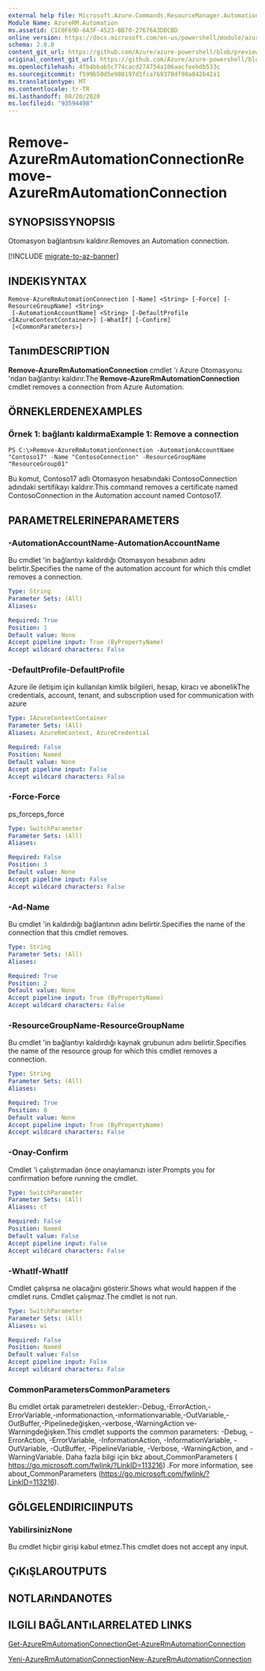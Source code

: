 ```yaml
---
external help file: Microsoft.Azure.Commands.ResourceManager.Automation.dll-Help.xml
Module Name: AzureRM.Automation
ms.assetid: C1C0F69D-6A3F-4523-BB70-27676A3DDCBD
online version: https://docs.microsoft.com/en-us/powershell/module/azurerm.automation/remove-azurermautomationconnection
schema: 2.0.0
content_git_url: https://github.com/Azure/azure-powershell/blob/preview/src/ResourceManager/Automation/Commands.Automation/help/Remove-AzureRMAutomationConnection.md
original_content_git_url: https://github.com/Azure/azure-powershell/blob/preview/src/ResourceManager/Automation/Commands.Automation/help/Remove-AzureRMAutomationConnection.md
ms.openlocfilehash: 4fb4bbab5c774cacd274754a106aacfeebdb533c
ms.sourcegitcommit: f599b50d5e980197d1fca769378df90a842b42a1
ms.translationtype: MT
ms.contentlocale: tr-TR
ms.lasthandoff: 08/20/2020
ms.locfileid: "93594498"
---
```

# <span data-ttu-id="f6f2b-101">Remove-AzureRmAutomationConnection</span><span class="sxs-lookup"><span data-stu-id="f6f2b-101">Remove-AzureRmAutomationConnection</span></span>

## <span data-ttu-id="f6f2b-102">SYNOPSIS</span><span class="sxs-lookup"><span data-stu-id="f6f2b-102">SYNOPSIS</span></span>
<span data-ttu-id="f6f2b-103">Otomasyon bağlantısını kaldırır.</span><span class="sxs-lookup"><span data-stu-id="f6f2b-103">Removes an Automation connection.</span></span>

[!INCLUDE [migrate-to-az-banner](../../includes/migrate-to-az-banner.md)]

## <span data-ttu-id="f6f2b-104">INDEKI</span><span class="sxs-lookup"><span data-stu-id="f6f2b-104">SYNTAX</span></span>

```
Remove-AzureRmAutomationConnection [-Name] <String> [-Force] [-ResourceGroupName] <String>
 [-AutomationAccountName] <String> [-DefaultProfile <IAzureContextContainer>] [-WhatIf] [-Confirm]
 [<CommonParameters>]
```

## <span data-ttu-id="f6f2b-105">Tanım</span><span class="sxs-lookup"><span data-stu-id="f6f2b-105">DESCRIPTION</span></span>
<span data-ttu-id="f6f2b-106">**Remove-AzureRmAutomationConnection** cmdlet 'ı Azure Otomasyonu 'ndan bağlantıyı kaldırır.</span><span class="sxs-lookup"><span data-stu-id="f6f2b-106">The **Remove-AzureRmAutomationConnection** cmdlet removes a connection from Azure Automation.</span></span>

## <span data-ttu-id="f6f2b-107">ÖRNEKLERDEN</span><span class="sxs-lookup"><span data-stu-id="f6f2b-107">EXAMPLES</span></span>

### <span data-ttu-id="f6f2b-108">Örnek 1: bağlantı kaldırma</span><span class="sxs-lookup"><span data-stu-id="f6f2b-108">Example 1: Remove a connection</span></span>
```
PS C:\>Remove-AzureRmAutomationConnection -AutomationAccountName "Contoso17" -Name "ContosoConnection" -ResourceGroupName "ResourceGroup01"
```

<span data-ttu-id="f6f2b-109">Bu komut, Contoso17 adlı Otomasyon hesabındaki ContosoConnection adındaki sertifikayı kaldırır.</span><span class="sxs-lookup"><span data-stu-id="f6f2b-109">This command removes a certificate named ContosoConnection in the Automation account named Contoso17.</span></span>

## <span data-ttu-id="f6f2b-110">PARAMETRELERINE</span><span class="sxs-lookup"><span data-stu-id="f6f2b-110">PARAMETERS</span></span>

### <span data-ttu-id="f6f2b-111">-AutomationAccountName</span><span class="sxs-lookup"><span data-stu-id="f6f2b-111">-AutomationAccountName</span></span>
<span data-ttu-id="f6f2b-112">Bu cmdlet 'in bağlantıyı kaldırdığı Otomasyon hesabının adını belirtir.</span><span class="sxs-lookup"><span data-stu-id="f6f2b-112">Specifies the name of the automation account for which this cmdlet removes a connection.</span></span>

```yaml
Type: String
Parameter Sets: (All)
Aliases: 

Required: True
Position: 1
Default value: None
Accept pipeline input: True (ByPropertyName)
Accept wildcard characters: False
```

### <span data-ttu-id="f6f2b-113">-DefaultProfile</span><span class="sxs-lookup"><span data-stu-id="f6f2b-113">-DefaultProfile</span></span>
<span data-ttu-id="f6f2b-114">Azure ile iletişim için kullanılan kimlik bilgileri, hesap, kiracı ve abonelik</span><span class="sxs-lookup"><span data-stu-id="f6f2b-114">The credentials, account, tenant, and subscription used for communication with azure</span></span>

```yaml
Type: IAzureContextContainer
Parameter Sets: (All)
Aliases: AzureRmContext, AzureCredential

Required: False
Position: Named
Default value: None
Accept pipeline input: False
Accept wildcard characters: False
```

### <span data-ttu-id="f6f2b-115">-Force</span><span class="sxs-lookup"><span data-stu-id="f6f2b-115">-Force</span></span>
<span data-ttu-id="f6f2b-116">ps_force</span><span class="sxs-lookup"><span data-stu-id="f6f2b-116">ps_force</span></span>

```yaml
Type: SwitchParameter
Parameter Sets: (All)
Aliases: 

Required: False
Position: 3
Default value: None
Accept pipeline input: False
Accept wildcard characters: False
```

### <span data-ttu-id="f6f2b-117">-Ad</span><span class="sxs-lookup"><span data-stu-id="f6f2b-117">-Name</span></span>
<span data-ttu-id="f6f2b-118">Bu cmdlet 'in kaldırdığı bağlantının adını belirtir.</span><span class="sxs-lookup"><span data-stu-id="f6f2b-118">Specifies the name of the connection that this cmdlet removes.</span></span>

```yaml
Type: String
Parameter Sets: (All)
Aliases: 

Required: True
Position: 2
Default value: None
Accept pipeline input: True (ByPropertyName)
Accept wildcard characters: False
```

### <span data-ttu-id="f6f2b-119">-ResourceGroupName</span><span class="sxs-lookup"><span data-stu-id="f6f2b-119">-ResourceGroupName</span></span>
<span data-ttu-id="f6f2b-120">Bu cmdlet 'in bağlantıyı kaldırdığı kaynak grubunun adını belirtir.</span><span class="sxs-lookup"><span data-stu-id="f6f2b-120">Specifies the name of the resource group for which this cmdlet removes a connection.</span></span>

```yaml
Type: String
Parameter Sets: (All)
Aliases: 

Required: True
Position: 0
Default value: None
Accept pipeline input: True (ByPropertyName)
Accept wildcard characters: False
```

### <span data-ttu-id="f6f2b-121">-Onay</span><span class="sxs-lookup"><span data-stu-id="f6f2b-121">-Confirm</span></span>
<span data-ttu-id="f6f2b-122">Cmdlet 'i çalıştırmadan önce onaylamanızı ister.</span><span class="sxs-lookup"><span data-stu-id="f6f2b-122">Prompts you for confirmation before running the cmdlet.</span></span>

```yaml
Type: SwitchParameter
Parameter Sets: (All)
Aliases: cf

Required: False
Position: Named
Default value: False
Accept pipeline input: False
Accept wildcard characters: False
```

### <span data-ttu-id="f6f2b-123">-WhatIf</span><span class="sxs-lookup"><span data-stu-id="f6f2b-123">-WhatIf</span></span>
<span data-ttu-id="f6f2b-124">Cmdlet çalışırsa ne olacağını gösterir.</span><span class="sxs-lookup"><span data-stu-id="f6f2b-124">Shows what would happen if the cmdlet runs.</span></span>
<span data-ttu-id="f6f2b-125">Cmdlet çalışmaz.</span><span class="sxs-lookup"><span data-stu-id="f6f2b-125">The cmdlet is not run.</span></span>

```yaml
Type: SwitchParameter
Parameter Sets: (All)
Aliases: wi

Required: False
Position: Named
Default value: False
Accept pipeline input: False
Accept wildcard characters: False
```

### <span data-ttu-id="f6f2b-126">CommonParameters</span><span class="sxs-lookup"><span data-stu-id="f6f2b-126">CommonParameters</span></span>
<span data-ttu-id="f6f2b-127">Bu cmdlet ortak parametreleri destekler:-Debug,-ErrorAction,-ErrorVariable,-ınformationaction,-ınformationvariable,-OutVariable,-OutBuffer,-Pipelinedeğişken,-verbose,-WarningAction ve-Warningdeğişken.</span><span class="sxs-lookup"><span data-stu-id="f6f2b-127">This cmdlet supports the common parameters: -Debug, -ErrorAction, -ErrorVariable, -InformationAction, -InformationVariable, -OutVariable, -OutBuffer, -PipelineVariable, -Verbose, -WarningAction, and -WarningVariable.</span></span> <span data-ttu-id="f6f2b-128">Daha fazla bilgi için bkz about_CommonParameters ( https://go.microsoft.com/fwlink/?LinkID=113216) .</span><span class="sxs-lookup"><span data-stu-id="f6f2b-128">For more information, see about_CommonParameters (https://go.microsoft.com/fwlink/?LinkID=113216).</span></span>

## <span data-ttu-id="f6f2b-129">GÖLGELENDIRICI</span><span class="sxs-lookup"><span data-stu-id="f6f2b-129">INPUTS</span></span>

### <span data-ttu-id="f6f2b-130">Yabilirsiniz</span><span class="sxs-lookup"><span data-stu-id="f6f2b-130">None</span></span>
<span data-ttu-id="f6f2b-131">Bu cmdlet hiçbir girişi kabul etmez.</span><span class="sxs-lookup"><span data-stu-id="f6f2b-131">This cmdlet does not accept any input.</span></span>

## <span data-ttu-id="f6f2b-132">ÇıKıŞLAR</span><span class="sxs-lookup"><span data-stu-id="f6f2b-132">OUTPUTS</span></span>

## <span data-ttu-id="f6f2b-133">NOTLARıNDA</span><span class="sxs-lookup"><span data-stu-id="f6f2b-133">NOTES</span></span>

## <span data-ttu-id="f6f2b-134">ILGILI BAĞLANTıLAR</span><span class="sxs-lookup"><span data-stu-id="f6f2b-134">RELATED LINKS</span></span>

[<span data-ttu-id="f6f2b-135">Get-AzureRmAutomationConnection</span><span class="sxs-lookup"><span data-stu-id="f6f2b-135">Get-AzureRmAutomationConnection</span></span>](./Get-AzureRMAutomationConnection.md)

[<span data-ttu-id="f6f2b-136">Yeni-AzureRmAutomationConnection</span><span class="sxs-lookup"><span data-stu-id="f6f2b-136">New-AzureRmAutomationConnection</span></span>](./New-AzureRMAutomationConnection.md)


